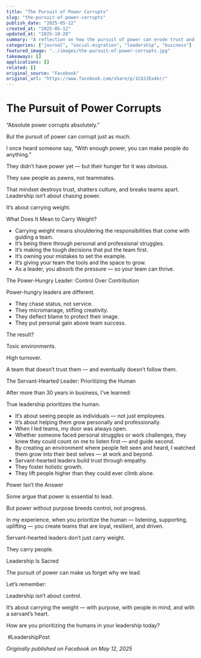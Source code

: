```yaml
---
title: "The Pursuit of Power Corrupts"
slug: "the-pursuit-of-power-corrupts"
publish_date: "2025-05-12"
created_at: "2025-05-12"
updated_at: "2025-10-28"
summary: "A reflection on how the pursuit of power can erode trust and culture, contrasting power-hungry leadership with servant-hearted leadership that carries people, not control."
categories: ["journal", "social-migration", "leadership", "business"]
featured_image: "../images/the-pursuit-of-power-corrupts.jpg"
takeaways: []
applications: []
related: []
original_source: "Facebook"
original_url: "https://www.facebook.com/share/p/1CUJJEa4kr/"
---
```


# The Pursuit of Power Corrupts

“Absolute power corrupts absolutely.”

But the pursuit of power can corrupt just as much.

I once heard someone say, “With enough power, you can make people do anything.”

They didn’t have power yet — but their hunger for it was obvious.

They saw people as pawns, not teammates.

That mindset destroys trust, shatters culture, and breaks teams apart.
Leadership isn’t about chasing power.

It’s about carrying weight.

What Does It Mean to Carry Weight?

* Carrying weight means shouldering the responsibilities that come with guiding a team.
* It’s being there through personal and professional struggles.
* It’s making the tough decisions that put the team first.
* It’s owning your mistakes to set the example.
* It’s giving your team the tools and the space to grow.
* As a leader, you absorb the pressure — so your team can thrive.

The Power-Hungry Leader: Control Over Contribution

Power-hungry leaders are different.
* They chase status, not service.
* They micromanage, stifling creativity.
* They deflect blame to protect their image.
* They put personal gain above team success.

The result?

Toxic environments.

High turnover.

A team that doesn’t trust them — and eventually doesn’t follow them.

The Servant-Hearted Leader: Prioritizing the Human

After more than 30 years in business, I’ve learned:

True leadership prioritizes the human.

* It’s about seeing people as individuals — not just employees.
* It’s about helping them grow personally and professionally.
* When I led teams, my door was always open.
* Whether someone faced personal struggles or work challenges, they knew they could count on me to listen first — and guide second.
* By creating an environment where people felt seen and heard, I watched them grow into their best selves — at work and beyond.
* Servant-hearted leaders build trust through empathy.
* They foster holistic growth.
* They lift people higher than they could ever climb alone.

Power Isn’t the Answer

Some argue that power is essential to lead.

But power without purpose breeds control, not progress.

In my experience, when you prioritize the human — listening, supporting, uplifting — you create teams that are loyal, resilient, and driven.

Servant-hearted leaders don’t just carry weight.

They carry people.

Leadership Is Sacred

The pursuit of power can make us forget why we lead.

Let’s remember:

Leadership isn’t about control.

It’s about carrying the weight — with purpose, with people in mind, and with a servant’s heart.

How are you prioritizing the humans in your leadership today?

 #LeadershipPost  

*Originally published on Facebook on May 12, 2025*
